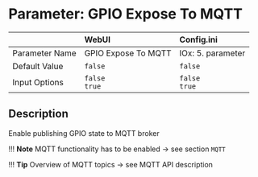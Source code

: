 # Parameter: GPIO Expose To MQTT

|                   | WebUI               | Config.ini
|:---               |:---                 |:----
| Parameter Name    | GPIO Expose To MQTT | IOx: 5. parameter
| Default Value     | `false`             | `false`
| Input Options     | `false`<br>`true`   | `false`<br>`true` 



## Description

Enable publishing GPIO state to MQTT broker


!!! __Note__
    MQTT functionality has to be enabled -> see section `MQTT`


!!! __Tip__
    Overview of MQTT topics -> see MQTT API description